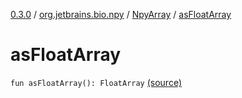 [0.3.0](../../index.md) / [org.jetbrains.bio.npy](../index.md) / [NpyArray](index.md) / [asFloatArray](.)

# asFloatArray

`fun asFloatArray(): FloatArray` [(source)](https://github.com/JetBrains-Research/npy/blob/0.3.0/src/main/kotlin/org/jetbrains/bio/npy/Npy.kt#L330)